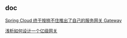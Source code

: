 ## doc

[Spring Cloud 终于按捺不住推出了自己的服务网关 Gateway](https://mp.weixin.qq.com/s/qySjzQ8f-pYwWKPE_8BhVg)

[浅析如何设计一个亿级网关](https://mp.weixin.qq.com/s/sBDtpZHzHJrUhZjuB8gPSQ)